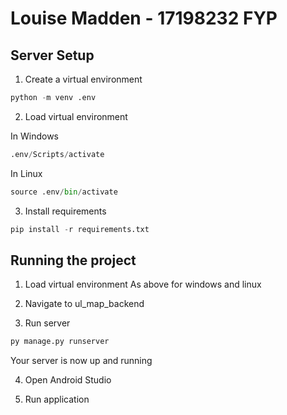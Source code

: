 # Louise Madden - 17198232 FYP

## Server Setup
1. Create a virtual environment
```python
python -m venv .env
```

2. Load virtual environment

In Windows
```python
.env/Scripts/activate
```
In Linux
```python
source .env/bin/activate
```

3. Install requirements
```python
pip install -r requirements.txt
```

## Running the project
1. Load virtual environment
    As above for windows and linux
    
2. Navigate to ul_map_backend
3. Run server
```python
py manage.py runserver
```
Your server is now up and running

4. Open Android Studio

5. Run application
